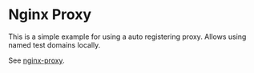 # Nginx Proxy

This is a simple example for using a auto registering proxy. Allows using
named test domains locally.

See [nginx-proxy](https://github.com/jwilder/nginx-proxy).
